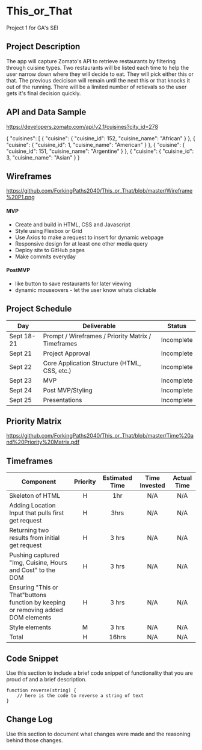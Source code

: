 # This_or_That
Project 1 for GA's SEI 

## Project Description

The app will capture Zomato's API to retrieve restaurants by filtering through cuisine types. Two restaurants will be listed each time to help the user narrow down where they will decide to eat. They will pick either this or that. The previous decicison will remain until the next this or that knocks it out of the running. There will be a limited number of retievals so the user gets it's final decision quickly. 

## API and Data Sample

https://developers.zomato.com/api/v2.1/cuisines?city_id=278

{
  "cuisines": [
    {
      "cuisine": {
        "cuisine_id": 152,
        "cuisine_name": "African"
      }
    },
    {
      "cuisine": {
        "cuisine_id": 1,
        "cuisine_name": "American"
      }
    },
    {
      "cuisine": {
        "cuisine_id": 151,
        "cuisine_name": "Argentine"
      }
    },
    {
      "cuisine": {
        "cuisine_id": 3,
        "cuisine_name": "Asian"
      }
    }

## Wireframes

https://github.com/ForkingPaths2040/This_or_That/blob/master/Wireframe%20P1.png

#### MVP 

- Create and build in HTML, CSS and Javascript
- Style using Flexbox or Grid 
- Use Axios to make a request to insert for dynamic webpage
- Responsive design for at least one other media query
- Deploy site to GitHub pages
- Make commits everyday

#### PostMVP  

- like button to save restaurants for later viewing
- dynamic mouseovers - let the user know whats clickable

## Project Schedule

|  Day | Deliverable | Status
|---|---| ---|
|Sept 18-21| Prompt / Wireframes / Priority Matrix / Timeframes | Incomplete
|Sept 21| Project Approval | Incomplete
|Sept 22| Core Application Structure (HTML, CSS, etc.) | Incomplete
|Sept 23| MVP | Incomplete
|Sept 24| Post MVP/Styling | Incomplete
|Sept 25| Presentations | Incomplete

## Priority Matrix

https://github.com/ForkingPaths2040/This_or_That/blob/master/Time%20and%20Priority%20Matrix.pdf 

## Timeframes

| Component | Priority | Estimated Time | Time Invested | Actual Time |
| --- | :---: |  :---: | :---: | :---: |
| Skeleton of HTML | H | 1hr| N/A| N/A |
| Adding Location Input that pulls first get request | H | 3hrs| N/A | N/A |
| Returning two results from  initial get request | H | 3 hrs | N/A | N/A|
| Pushing captured "Img, Cuisine, Hours and Cost" to the DOM | H | 3 hrs | N/A | N/A |
| Ensuring "This or That"buttons function by keeping or removing added DOM elements | H | 3 hrs | N/A | N/A |
| Style elements | M | 3 hrs | N/A | N/A |
| Total | H | 16hrs| N/A | N/A |

## Code Snippet

Use this section to include a brief code snippet of functionality that you are proud of and a brief description.  

```
function reverse(string) {
	// here is the code to reverse a string of text
}
```

## Change Log
 Use this section to document what changes were made and the reasoning behind those changes.
